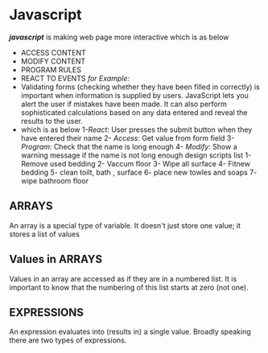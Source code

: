 # Javascript 
***javascript*** is making web page more interactive which is as below 
- ACCESS CONTENT 
- MODIFY CONTENT 
- PROGRAM RULES 
- REACT TO EVENTS 
*for Example:*
- Validating forms (checking whether they have been
filled in correctly) is important when information is
supplied by users. JavaScript lets you alert the user
if mistakes have been made. It can also perform
sophisticated calculations based on any data entered
and reveal the results to the user. 
- which is as below 
1-*React*: User presses the submit button when they
have entered their name
2- *Access*: Get value from form field
3- *Program*: Check that the name is long enough
4- *Modify*: Show a warning message if the name is not
long enough 
design scripts list
1- Remove used bedding 
2- Vaccum floor
3- Wipe all surface
4- Fitnew bedding
5- clean toilt, bath , surface
6- place new towles and soaps
7- wipe bathroom floor
## ARRAYS
An array is a special type of variable. It doesn't
just store one value; it stores a list of values
## Values in ARRAYS
Values in an array are accessed as if they are in
a numbered list. It is important to know that the
numbering of this list starts at zero (not one). 
## EXPRESSIONS 
An expression evaluates into (results in) a single value. Broadly speaking
there are two types of expressions.
